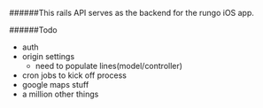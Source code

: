 ######This rails API serves as the backend for the rungo iOS app.

######Todo
- auth
- origin settings
  - need to populate lines(model/controller)
- cron jobs to kick off process
- google maps stuff
- a million other things


